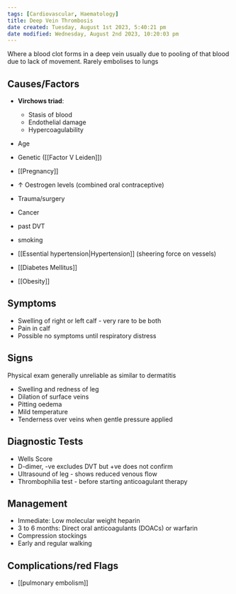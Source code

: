 ```yaml
---
tags: [Cardiovascular, Haematology]
title: Deep Vein Thrombosis
date created: Tuesday, August 1st 2023, 5:40:21 pm
date modified: Wednesday, August 2nd 2023, 10:20:03 pm
---
```


Where a blood clot forms in a deep vein usually due to pooling of that blood due to lack of movement. Rarely embolises to lungs

## Causes/Factors

- **Virchows triad**:
  - Stasis of blood
  - Endothelial damage
  - Hypercoagulability

- Age
- Genetic ([[Factor V Leiden]])
- [[Pregnancy]]
- $\uparrow$ Oestrogen levels (combined oral contraceptive)
- Trauma/surgery
- Cancer
- past DVT
- smoking
- [[Essential hypertension|Hypertension]] (sheering force on vessels)
- [[Diabetes Mellitus]]
- [[Obesity]]

## Symptoms

- Swelling of right or left calf - very rare to be both
- Pain in calf
- Possible no symptoms until respiratory distress

## Signs

Physical exam generally unreliable as similar to dermatitis

- Swelling and redness of leg
- Dilation of surface veins
- Pitting oedema
- Mild temperature
- Tenderness over veins when gentle pressure applied

## Diagnostic Tests

- Wells Score
- D-dimer, -ve excludes DVT but +ve does not confirm
- Ultrasound of leg - shows reduced venous flow
- Thrombophilia test - before starting anticoagulant therapy

## Management

- Immediate: Low molecular weight heparin
- 3 to 6 months: Direct oral anticoagulants (DOACs) or warfarin
- Compression stockings
- Early and regular walking

## Complications/red Flags

- [[pulmonary embolism]]
